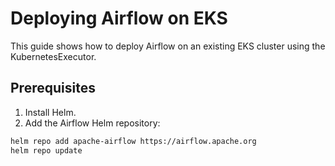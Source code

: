 # Deploying Airflow on EKS

This guide shows how to deploy Airflow on an existing EKS cluster using the KubernetesExecutor.

## Prerequisites

1. Install Helm.
2. Add the Airflow Helm repository:

```sh
helm repo add apache-airflow https://airflow.apache.org
helm repo update